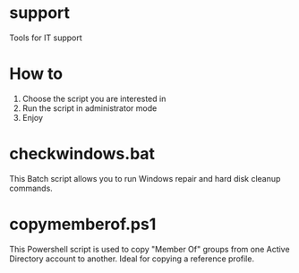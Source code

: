 # support
Tools for IT support
# How to
1. Choose the script you are interested in
2. Run the script in administrator mode
3. Enjoy
# checkwindows.bat
This Batch script allows you to run Windows repair and hard disk cleanup commands.
# copymemberof.ps1
This Powershell script is used to copy "Member Of" groups from one Active Directory account to another. Ideal for copying a reference profile.
